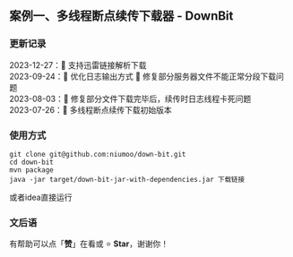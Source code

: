 ## 案例一、多线程断点续传下载器 - DownBit

### 更新记录
2023-12-27：:art: 支持迅雷链接解析下载  
2023-09-24：:art: 优化日志输出方式 :bug: 修复部分服务器文件不能正常分段下载问题  
2023-08-03：:bug: 修复部分文件下载完毕后，续传时日志线程卡死问题  
2023-07-26：:tada: 多线程断点续传下载初始版本

### 使用方式
```shell
git clone git@github.com:niumoo/down-bit.git
cd down-bit
mvn package
java -jar target/down-bit-jar-with-dependencies.jar 下载链接
```
或者idea直接运行

### 文后语

有帮助可以点「**赞**」在看或 :star: **Star**，谢谢你！


